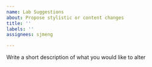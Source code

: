 ```yaml
---
name: Lab Suggestions
about: Propose stylistic or content changes
title: ''
labels: ''
assignees: sjmeng

---
```


Write a short description of what you would like to alter
